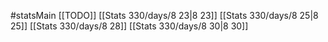 #statsMain
[[TODO]]
[[Stats 330/days/8 23|8 23]]
[[Stats 330/days/8 25|8 25]]
[[Stats 330/days/8 28]]
[[Stats 330/days/8 30|8 30]]